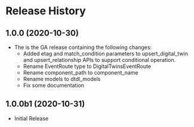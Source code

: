 # Release History

## 1.0.0 (2020-10-30)

- The is the GA release containing the following changes:
  - Added etag and match_condition parameters to upsert_digital_twin and upsert_relationship APIs to support conditional operation.
  - Rename EventRoute type to DigitalTwinsEventRoute
  - Rename component_path to component_name
  - Rename models to dtdl_models
  - Fix some documentation

## 1.0.0b1 (2020-10-31)

* Initial Release
